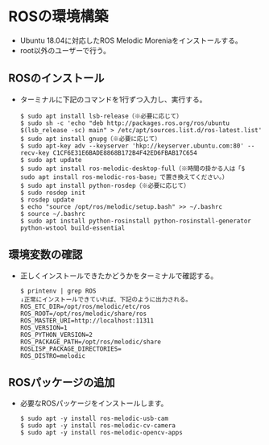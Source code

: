 # ROSの環境構築
- Ubuntu 18.04に対応したROS Melodic Moreniaをインストールする。
- root以外のユーザーで行う。

## ROSのインストール
- ターミナルに下記のコマンドを1行ずつ入力し、実行する。
  ```
  $ sudo apt install lsb-release（※必要に応じて）
  $ sudo sh -c 'echo "deb http://packages.ros.org/ros/ubuntu $(lsb_release -sc) main" > /etc/apt/sources.list.d/ros-latest.list'
  $ sudo apt install gnupg（※必要に応じて）
  $ sudo apt-key adv --keyserver 'hkp://keyserver.ubuntu.com:80' --recv-key C1CF6E31E6BADE8868B172B4F42ED6FBAB17C654
  $ sudo apt update
  $ sudo apt install ros-melodic-desktop-full（※時間の掛かる人は「$ sudo apt install ros-melodic-ros-base」で置き換えてください。）
  $ sudo apt install python-rosdep（※必要に応じて）
  $ sudo rosdep init
  $ rosdep update
  $ echo "source /opt/ros/melodic/setup.bash" >> ~/.bashrc
  $ source ~/.bashrc
  $ sudo apt install python-rosinstall python-rosinstall-generator python-wstool build-essential
  ```

## 環境変数の確認
- 正しくインストールできたかどうかをターミナルで確認する。  
  ```
  $ printenv | grep ROS
  ↓正常にインストールできていれば、下記のように出力される。
  ROS_ETC_DIR=/opt/ros/melodic/etc/ros
  ROS_ROOT=/opt/ros/melodic/share/ros
  ROS_MASTER_URI=http://localhost:11311
  ROS_VERSION=1
  ROS_PYTHON_VERSION=2
  ROS_PACKAGE_PATH=/opt/ros/melodic/share
  ROSLISP_PACKAGE_DIRECTORIES=
  ROS_DISTRO=melodic
  ```

## ROSパッケージの追加
- 必要なROSパッケージをインストールします。
  ```
  $ sudo apt -y install ros-melodic-usb-cam
  $ sudo apt -y install ros-melodic-cv-camera
  $ sudo apt -y install ros-melodic-opencv-apps
  ```
